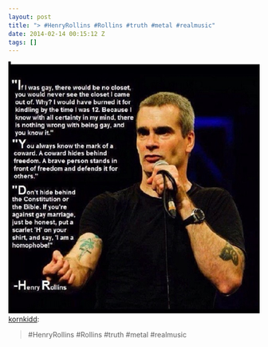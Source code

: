 ```yaml
---
layout: post
title: "> #HenryRollins #Rollins #truth #metal #realmusic"
date: 2014-02-14 00:15:12 Z
tags: []
---
```

![](/media/2014/02/76577078648.jpg)
[kornkidd](http://kornkidd.tumblr.com/post/76570720600/henryrollins-rollins-truth-metal-realmusic):

> #HenryRollins #Rollins #truth #metal #realmusic
